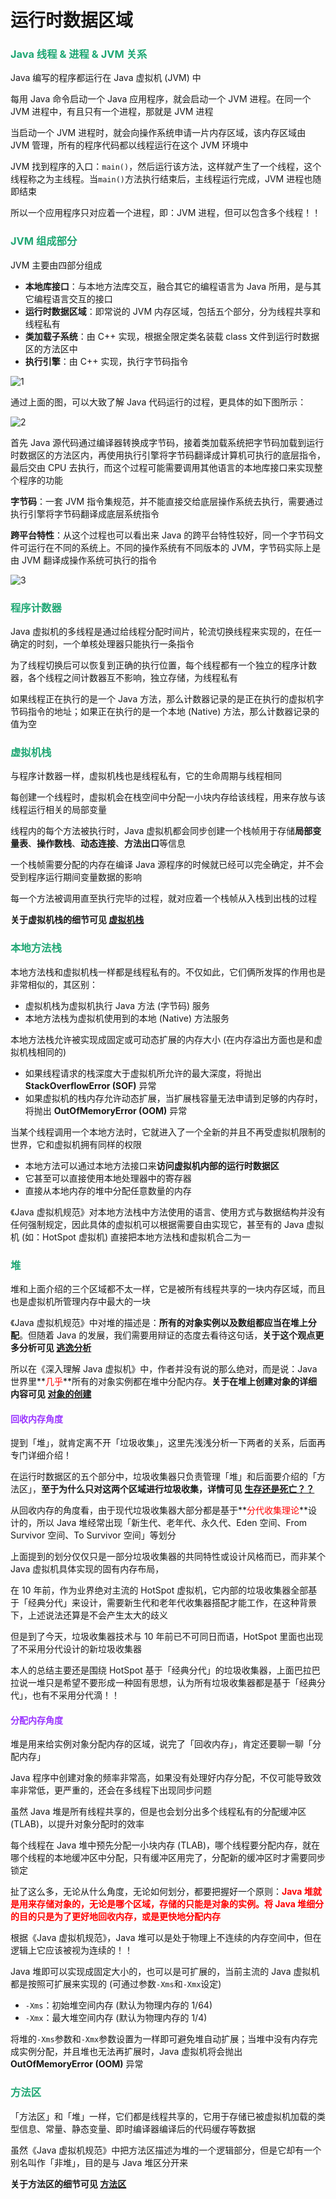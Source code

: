 # 运行时数据区域

### <font color=#1FA774>Java 线程 & 进程 & JVM 关系</font>

Java 编写的程序都运行在 Java 虚拟机 (JVM) 中

每用 Java 命令启动一个 Java 应用程序，就会启动一个 JVM 进程。在同一个 JVM 进程中，有且只有一个进程，那就是 JVM 进程

当启动一个 JVM 进程时，就会向操作系统申请一片内存区域，该内存区域由 JVM 管理，所有的程序代码都以线程运行在这个 JVM 环境中

JVM 找到程序的入口：`main()`，然后运行该方法，这样就产生了一个线程，这个线程称之为主线程。当`main()`方法执行结束后，主线程运行完成，JVM 进程也随即结束

所以一个应用程序只对应着一个进程，即：JVM 进程，但可以包含多个线程！！

### <font color=#1FA774>JVM 组成部分</font>

JVM 主要由四部分组成

- **本地库接口**：与本地方法库交互，融合其它的编程语言为 Java 所用，是与其它编程语言交互的接口
- **运行时数据区域**：即常说的 JVM 内存区域，包括五个部分，分为线程共享和线程私有
- **类加载子系统**：由 C++ 实现，根据全限定类名装载 class 文件到运行时数据区的方法区中
- **执行引擎**：由 C++ 实现，执行字节码指令

![1](https://cdn.jsdelivr.net/gh/LFool/image-hosting@master/20221014/20265816657504188XqdpL1.svg)

通过上面的图，可以大致了解 Java 代码运行的过程，更具体的如下图所示：

![2](https://cdn.jsdelivr.net/gh/LFool/image-hosting@master/20221014/20375516657510759ntAnd2.svg)

首先 Java 源代码通过编译器转换成字节码，接着类加载系统把字节码加载到运行时数据区的方法区内，再使用执行引擎将字节码翻译成计算机可执行的底层指令，最后交由 CPU 去执行，而这个过程可能需要调用其他语言的本地库接口来实现整个程序的功能

**字节码**：一套 JVM 指令集规范，并不能直接交给底层操作系统去执行，需要通过执行引擎将字节码翻译成底层系统指令

**跨平台特性**：从这个过程也可以看出来 Java 的跨平台特性较好，同一个字节码文件可运行在不同的系统上。不同的操作系统有不同版本的 JVM，字节码实际上是由 JVM 翻译成操作系统可执行的指令

![3](https://cdn.jsdelivr.net/gh/LFool/image-hosting@master/20221105/1706221667639182ObtGnu3.svg)

### <font color=#1FA774>程序计数器</font>

Java 虚拟机的多线程是通过给线程分配时间片，轮流切换线程来实现的，在任一确定的时刻，一个单核处理器只能执行一条指令

为了线程切换后可以恢复到正确的执行位置，每个线程都有一个独立的程序计数器，各个线程之间计数器互不影响，独立存储，为线程私有

如果线程正在执行的是一个 Java 方法，那么计数器记录的是正在执行的虚拟机字节码指令的地址；如果正在执行的是一个本地 (Native) 方法，那么计数器记录的值为空

### <font color=#1FA774>虚拟机栈</font>

与程序计数器一样，虚拟机栈也是线程私有，它的生命周期与线程相同

每创建一个线程时，虚拟机会在栈空间中分配一小块内存给该线程，用来存放与该线程运行相关的局部变量

线程内的每个方法被执行时，Java 虚拟机都会同步创建一个栈帧用于存储**局部变量表**、**操作数栈**、**动态连接**、**方法出口**等信息

一个栈帧需要分配的内存在编译 Java 源程序的时候就已经可以完全确定，并不会受到程序运行期间变量数据的影响

每一个方法被调用直至执行完毕的过程，就对应着一个栈帧从入栈到出栈的过程

**关于虚拟机栈的细节可见 [虚拟机栈](./虚拟机栈.html)**

### <font color=#1FA774>本地方法栈</font>

本地方法栈和虚拟机栈一样都是线程私有的。不仅如此，它们俩所发挥的作用也是非常相似的，其区别：

- 虚拟机栈为虚拟机执行 Java 方法 (字节码) 服务
- 本地方法栈为虚拟机使用到的本地 (Native) 方法服务

本地方法栈允许被实现成固定或可动态扩展的内存大小 (在内存溢出方面也是和虚拟机栈相同的)

- 如果线程请求的栈深度大于虚拟机所允许的最大深度，将抛出 **StackOverflowError (SOF)** 异常
- 如果虚拟机的栈内存允许动态扩展，当扩展栈容量无法申请到足够的内存时，将抛出 **OutOfMemoryError (OOM)** 异常

当某个线程调用一个本地方法时，它就进入了一个全新的并且不再受虚拟机限制的世界，它和虚拟机拥有同样的权限

- 本地方法可以通过本地方法接口来**访问虚拟机内部的运行时数据区**
- 它甚至可以直接使用本地处理器中的寄存器
- 直接从本地内存的堆中分配任意数量的内存

《Java 虚拟机规范》对本地方法栈中方法使用的语言、使用方式与数据结构并没有任何强制规定，因此具体的虚拟机可以根据需要自由实现它，甚至有的 Java 虚拟机 (如：HotSpot 虚拟机) 直接把本地方法栈和虚拟机合二为一

### <font color=#1FA774>堆</font>

堆和上面介绍的三个区域都不太一样，它是被所有线程共享的一块内存区域，而且也是虚拟机所管理内存中最大的一块

《Java 虚拟机规范》中对堆的描述是：**所有的对象实例以及数组都应当在堆上分配**。但随着 Java 的发展，我们需要用辩证的态度去看待这句话，**关于这个观点更多分析可见 [逃逸分析](./逃逸分析.html)**

所以在《深入理解 Java 虚拟机》中，作者并没有说的那么绝对，而是说：Java 世界里**<font color='red'>几乎</font>**所有的对象实例都在堆中分配内存。**关于在堆上创建对象的详细内容可见 [对象的创建](./对象的创建.html)**

#### <font color=#9933FF>回收内存角度</font>

提到「堆」，就肯定离不开「垃圾收集」，这里先浅浅分析一下两者的关系，后面再专门详细介绍！

在运行时数据区的五个部分中，垃圾收集器只负责管理「堆」和后面要介绍的「方法区」，**至于为什么只对这两个区域进行垃圾收集，详情可见 [生存还是死亡？？](./生存还是死亡.html)**

从回收内存的角度看，由于现代垃圾收集器大部分都是基于**<font color='red'>分代收集理论</font>**设计的，所以 Java 堆经常出现「新生代、老年代、永久代、Eden 空间、From Survivor 空间、To Survivor 空间」等划分

上面提到的划分仅仅只是一部分垃圾收集器的共同特性或设计风格而已，而非某个 Java 虚拟机具体实现的固有内存布局，

在 10 年前，作为业界绝对主流的 HotSpot 虚拟机，它内部的垃圾收集器全部基于「经典分代」来设计，需要新生代和老年代收集器搭配才能工作，在这种背景下，上述说法还算是不会产生太大的歧义

但是到了今天，垃圾收集器技术与 10 年前已不可同日而语，HotSpot 里面也出现了不采用分代设计的新垃圾收集器

本人的总结主要还是围绕 HotSpot 基于「经典分代」的垃圾收集器，上面巴拉巴拉说一堆只是希望不要形成一种固有思想，认为所有垃圾收集器都是基于「经典分代」，也有不采用分代滴！！

#### <font color=#9933FF>分配内存角度</font>

堆是用来给实例对象分配内存的区域，说完了「回收内存」，肯定还要聊一聊「分配内存」

Java 程序中创建对象的频率非常高，如果没有处理好内存分配，不仅可能导致效率非常低，更严重的，还会在多线程下出现同步问题

虽然 Java 堆是所有线程共享的，但是也会划分出多个线程私有的分配缓冲区 (TLAB)，以提升对象分配时的效率

每个线程在 Java 堆中预先分配一小块内存 (TLAB)，哪个线程要分配内存，就在哪个线程的本地缓冲区中分配，只有缓冲区用完了，分配新的缓冲区时才需要同步锁定

扯了这么多，无论从什么角度，无论如何划分，都要把握好一个原则：**<font color='red'>Java 堆就是用来存储对象的，无论是哪个区域，存储的只能是对象的实例。将 Java 堆细分的目的只是为了更好地回收内存，或是更快地分配内存</font>**

根据《Java 虚拟机规范》，Java 堆可以是处于物理上不连续的内存空间中，但在逻辑上它应该被视为连续的！！

Java 堆即可以实现成固定大小的，也可以是可扩展的，当前主流的 Java 虚拟机都是按照可扩展来实现的 (可通过参数`-Xms`和`-Xmx`设定)

- `-Xms`：初始堆空间内存 (默认为物理内存的 1/64)
- `-Xmx`：最大堆空间内存 (默认为物理内存的 1/4)

将堆的`-Xms`参数和`-Xmx`参数设置为一样即可避免堆自动扩展；当堆中没有内存完成实例分配，并且堆也无法再扩展时，Java 虚拟机将会抛出 **OutOfMemoryError (OOM)** 异常

### <font color=#1FA774>方法区</font>

「方法区」和「堆」一样，它们都是线程共享的，它用于存储已被虚拟机加载的类型信息、常量、静态变量、即时编译器编译后的代码缓存等数据

虽然《Java 虚拟机规范》中把方法区描述为堆的一个逻辑部分，但是它却有一个别名叫作「非堆」，目的是与 Java 堆区分开来

**关于方法区的细节可见 [方法区](./方法区.html)**
